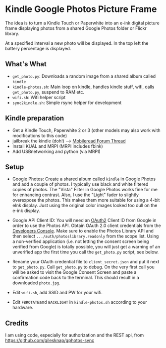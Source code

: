 # Kindle Google Photos Picture Frame

The idea is to turn a Kindle Touch or Paperwhite into an e-ink digital picture frame displaying photos from a shared Google Photos folder or Flickr library.

At a specified interval a new photo will be displayed. In the top left the battery percentage is displayed.

## What's What

* `get_photo.py`: Downloads a random image from a shared album called `kindle`
* `kindle-photos.sh`: Main loop on kindle, handles kindle stuff, wifi, calls `get_photo.py`, suspend to RAM etc.
* `wifi.sh`: Wifi helper script
* `sync2kindle.sh`: Simple rsync helper for development

## Kindle preparation

* Get a Kindle Touch, Paperwhite 2 or 3 (other models may also work with modifications to this code)
* jailbreak the kindle (doh!)  --> [Mobileread Forum Thread](https://www.mobileread.com/forums/showthread.php?t=320564)
* Install KUAL and MRPI (MRPI includes fbink)
* Add USBnetworking and python (via MRPI)

## Setup

* Google Photos: Create a shared album called `kindle` in Google Photos and add a couple of photos. I typically use black and white filtered copies of photos. The "Vista" Filter in Google Photos works fine for me for enhancing contrast. Also, I use the "Light" fader to slightly overexpose the photos. This makes them more suitable for using a 4-bit eInk display. Just using the original color images looked too dull on the e-ink display.

* Google API Client ID: You will need an [OAuth2](https://developers.google.com/identity/protocols/OAuth2) Client ID from Google in order to use the Photos API. Obtain OAuth 2.0 client credentials from the [Developers Console](https://console.developers.google.com/). Make sure to enable the Photos Library API and then select `.../auth/photoslibrary.readonly` from the scope list. Using a non-verified application (i.e. not letting the consent screen being verified from Google) is totally possible, you will just get a warning of an unverified app the first time you call the `get_photo.py` script, see below.

* Rename your OAuth credential file to `client_secret.json` and put it next to `get_photo.py`. Call `get_photo.py` to debug. On the very first call you will be asked to visit the Google Consent Screen and paste a confirmation code back to the terminal. This should result in a downloaded `photo.jpg`.

* Edit `wifi.sh`, add SSID and PW for your wifi.

* Edit `FBROTATE`and  `BACKLIGHT` in `kindle-photos.sh` according to your hardware.

## Credits

I am using code, especially for authorization and the REST api, from <https://github.com/gilesknap/gphotos-sync>
